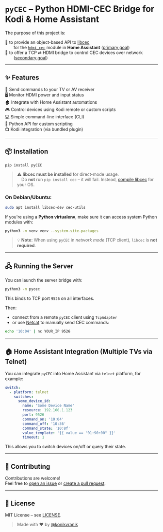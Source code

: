 <style>

.badges {
  display: none;
}

</style>

<div class="badges">

![Build Status](https://github.com/konikvranik/pyCEC/workflows/Tests/badge.svg)
![PyPi Version](https://img.shields.io/pypi/v/pyCEC)
![Issue Count](https://img.shields.io/github/issues-raw/konikvranik/pyCEC)
![Coverage Status](https://img.shields.io/coveralls/github/konikvranik/pyCEC)

</div>

# `pyCEC` – Python HDMI-CEC Bridge for Kodi & Home Assistant

The purpose of this project is:

🔹 to provide an object-based API to [libcec](https://github.com/Pulse-Eight/libcec)  
  for the [`hdmi_cec`](https://www.home-assistant.io/integrations/hdmi_cec/) module in **Home Assistant** ([primary goal](https://github.com/konikvranik/pyCEC/projects/1))  
🔹 to offer a TCP ⇄ HDMI bridge to control CEC devices over network  
  ([secondary goal](https://github.com/konikvranik/pyCEC/projects/2))

---

## ✨ Features

🔌 Send commands to your TV or AV receiver  
🖥️ Monitor HDMI power and input status  
🏠 Integrate with Home Assistant automations  
🎮 Control devices using Kodi remote or custom scripts  
💻 Simple command-line interface (CLI)  
🐍 Python API for custom scripting  
📺 Kodi integration (via bundled plugin)

---

## 📦 Installation

```bash
pip install pyCEC
```

> ⚠️ **libcec must be installed** for direct-mode usage.  
> Do **not** run `pip install cec` – it will fail. Instead, [compile libcec](https://github.com/Pulse-Eight/libcec#supported-platforms) for your OS.

### On Debian/Ubuntu:

```bash
sudo apt install libcec-dev cec-utils
```

If you're using a **Python virtualenv**, make sure it can access system Python modules with:

```bash
python3 -m venv venv --system-site-packages
```

> 💡 **Note:** When using `pyCEC` in *network mode* (TCP client), `libcec` is **not required**.

---

## 🖧 Running the Server

You can launch the server bridge with:

```bash
python3 -m pycec
```

This binds to TCP port `9526` on all interfaces.

Then:

- connect from a remote `pyCEC` client using `TcpAdapter`
- or use [Netcat](https://www.wikiwand.com/en/Netcat) to manually send CEC commands:

```bash
echo '10:04' | nc YOUR_IP 9526
```

---

## 🏠 Home Assistant Integration (Multiple TVs via Telnet)

You can integrate `pyCEC` into Home Assistant via `telnet` platform, for example:

```yaml
switch:
  - platform: telnet
    switches:
      some_device_id:
        name: "Some Device Name"
        resource: 192.168.1.123
        port: 9526
        command_on: '10:04'
        command_off: '10:36'
        command_state: '10:8f'
        value_template: '{{ value == "01:90:00" }}'
        timeout: 1
```

This allows you to switch devices on/off or query their state.

---

## 🤝 Contributing

Contributions are welcome!  
Feel free to [open an issue](https://github.com/konikvranik/pyCEC/issues) or [create a pull request](https://github.com/konikvranik/pyCEC/pulls).

---

## 📜 License

MIT License – see [LICENSE](./LICENSE).

> Made with ❤️ by [@konikvranik](https://github.com/konikvranik)